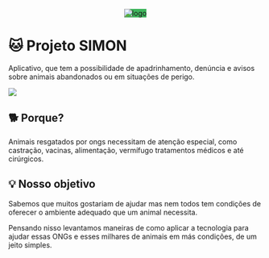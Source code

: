 <p align="center">
  <img src="https://raw.githubusercontent.com/leozinbranco/tcc/master/backend/src/assets/header.jpg" alt="logo" style="background-color:  #3FB55D;"/>
</p>

# 🐱 Projeto SIMON
Aplicativo, que tem a possibilidade de  apadrinhamento, denúncia e avisos sobre animais abandonados ou em situações de perigo.

![](https://github.com/leozinbranco/tcc/blob/master/backend/src/assets/showcase.jpg?raw=true)

## 🐕 Porque?

Animais resgatados por ongs necessitam de atenção  especial,  como castração, vacinas, alimentação, vermífugo tratamentos médicos e até cirúrgicos.


## 💡 Nosso objetivo
Sabemos que muitos gostariam de ajudar mas nem todos tem condições de oferecer o ambiente adequado que um animal necessita.

Pensando nisso levantamos maneiras de como aplicar a tecnologia para ajudar essas ONGs e esses milhares de animais em más condições, de um jeito simples.


